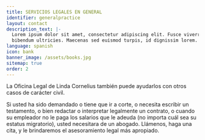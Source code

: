 ```yaml
---
title: SERVICIOS LEGALES EN GENERAL
identifier: generalpractice
layout: contact
description_text: |-
  Lorem ipsum dolor sit amet, consectetur adipiscing elit. Fusce viverra
  bibendum ultricies. Maecenas sed euismod turpis, id dignissim lorem.
language: spanish
icon: bank
banner_image: /assets/books.jpg
sitemap: true
order: 2
---
```



La Oficina Legal de Linda Cornelius tambi&eacute;n puede ayudarlos con otros casos de car&aacute;cter civil.

Si usted ha sido demandado o tiene que ir a corte, o necesita escribir un testamento, o bien redactar o interpretar legalmente un contrato, o cuando su empleador no le paga los salarios que le adeuda (no importa cu&aacute;l sea su estatus migratorio), usted necesitara de un abogado. Ll&aacute;menos, haga una cita, y le brindaremos el asesoramiento legal m&aacute;s apropiado.